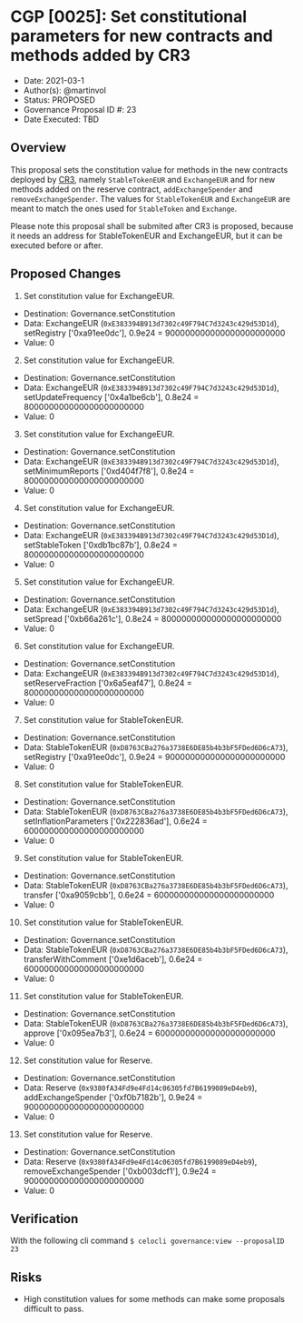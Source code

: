 # CGP [0025]: Set constitutional parameters for new contracts and methods added by CR3

- Date: 2021-03-1
- Author(s): @martinvol
- Status: PROPOSED
- Governance Proposal ID #: 23
- Date Executed: TBD

## Overview

This proposal sets the constitution value for methods in the new contracts deployed by [CR3](https://github.com/celo-org/governance/blob/main/CGPs/cgp-0022.md), namely `StableTokenEUR` and `ExchangeEUR` and for new methods added on the reserve contract, `addExchangeSpender` and `removeExchangeSpender`. The values for `StableTokenEUR` and `ExchangeEUR` are meant to match the ones used for `StableToken` and `Exchange`.

Please note this proposal shall be submited after CR3 is proposed, because it needs an address for StableTokenEUR and ExchangeEUR, but it can be executed before or after.

## Proposed Changes

1. Set constitution value for ExchangeEUR.
  - Destination: Governance.setConstitution
  - Data: ExchangeEUR (`0xE383394B913d7302c49F794C7d3243c429d53D1d`), setRegistry ['0xa91ee0dc'], 0.9e24 = 900000000000000000000000
  - Value: 0
2. Set constitution value for ExchangeEUR.
  - Destination: Governance.setConstitution
  - Data: ExchangeEUR (`0xE383394B913d7302c49F794C7d3243c429d53D1d`), setUpdateFrequency ['0x4a1be6cb'], 0.8e24 = 800000000000000000000000
  - Value: 0
3. Set constitution value for ExchangeEUR.
  - Destination: Governance.setConstitution
  - Data: ExchangeEUR (`0xE383394B913d7302c49F794C7d3243c429d53D1d`), setMinimumReports ['0xd404f7f8'], 0.8e24 = 800000000000000000000000
  - Value: 0
4. Set constitution value for ExchangeEUR.
  - Destination: Governance.setConstitution
  - Data: ExchangeEUR (`0xE383394B913d7302c49F794C7d3243c429d53D1d`), setStableToken ['0xdb1bc87b'], 0.8e24 = 800000000000000000000000
  - Value: 0
5. Set constitution value for ExchangeEUR.
  - Destination: Governance.setConstitution
  - Data: ExchangeEUR (`0xE383394B913d7302c49F794C7d3243c429d53D1d`), setSpread ['0xb66a261c'], 0.8e24 = 800000000000000000000000
  - Value: 0
6. Set constitution value for ExchangeEUR.
  - Destination: Governance.setConstitution
  - Data: ExchangeEUR (`0xE383394B913d7302c49F794C7d3243c429d53D1d`), setReserveFraction ['0x6a5eaf47'], 0.8e24 = 800000000000000000000000
  - Value: 0
7. Set constitution value for StableTokenEUR.
  - Destination: Governance.setConstitution
  - Data: StableTokenEUR (`0xD8763CBa276a3738E6DE85b4b3bF5FDed6D6cA73`), setRegistry ['0xa91ee0dc'], 0.9e24 = 900000000000000000000000
  - Value: 0
8. Set constitution value for StableTokenEUR.
  - Destination: Governance.setConstitution
  - Data: StableTokenEUR (`0xD8763CBa276a3738E6DE85b4b3bF5FDed6D6cA73`), setInflationParameters ['0x222836ad'], 0.6e24 = 600000000000000000000000
  - Value: 0
9. Set constitution value for StableTokenEUR.
  - Destination: Governance.setConstitution
  - Data: StableTokenEUR (`0xD8763CBa276a3738E6DE85b4b3bF5FDed6D6cA73`), transfer ['0xa9059cbb'], 0.6e24 = 600000000000000000000000
  - Value: 0
10. Set constitution value for StableTokenEUR.
  - Destination: Governance.setConstitution
  - Data: StableTokenEUR (`0xD8763CBa276a3738E6DE85b4b3bF5FDed6D6cA73`), transferWithComment ['0xe1d6aceb'], 0.6e24 = 600000000000000000000000
  - Value: 0
11. Set constitution value for StableTokenEUR.
  - Destination: Governance.setConstitution
  - Data: StableTokenEUR (`0xD8763CBa276a3738E6DE85b4b3bF5FDed6D6cA73`), approve ['0x095ea7b3'], 0.6e24 = 600000000000000000000000
  - Value: 0
12. Set constitution value for Reserve.
  - Destination: Governance.setConstitution
  - Data: Reserve (`0x9380fA34Fd9e4Fd14c06305fd7B6199089eD4eb9`), addExchangeSpender ['0xf0b7182b'], 0.9e24 = 900000000000000000000000
  - Value: 0
13. Set constitution value for Reserve.
  - Destination: Governance.setConstitution
  - Data: Reserve (`0x9380fA34Fd9e4Fd14c06305fd7B6199089eD4eb9`), removeExchangeSpender ['0xb003dcf1'], 0.9e24 = 900000000000000000000000
  - Value: 0

## Verification

With the following cli command
`$ celocli governance:view --proposalID 23`

## Risks

- High constitution values for some methods can make some proposals difficult to pass.

